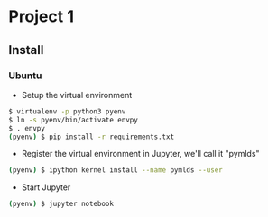 # Project 1
## Install 
### Ubuntu

- Setup the virtual environment
```bash
$ virtualenv -p python3 pyenv
$ ln -s pyenv/bin/activate envpy
$ . envpy
(pyenv) $ pip install -r requirements.txt
```

- Register the virtual environment in Jupyter, we'll call it "pymlds"
```bash
(pyenv) $ ipython kernel install --name pymlds --user
```

- Start Jupyter
```bash
(pyenv) $ jupyter notebook
```
